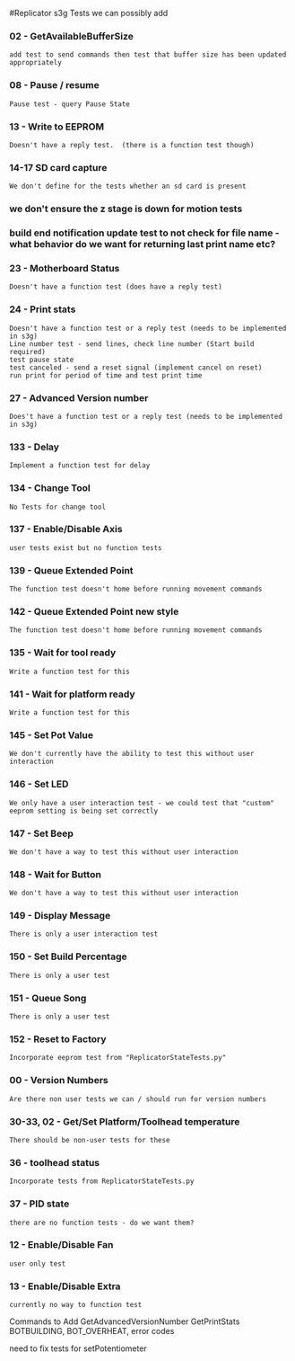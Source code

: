#Replicator s3g Tests we can possibly add

### 02 - GetAvailableBufferSize
    add test to send commands then test that buffer size has been updated appropriately

### 08 - Pause / resume 
    Pause test - query Pause State

### 13 - Write to EEPROM
    Doesn't have a reply test.  (there is a function test though)

### 14-17 SD card capture
    We don't define for the tests whether an sd card is present

### we don't ensure the z stage is down for motion tests
### build end notification update test to not check for file name - what behavior do we want for returning last print name etc?


### 23 - Motherboard Status
    Doesn't have a function test (does have a reply test)

### 24 - Print stats
    Doesn't have a function test or a reply test (needs to be implemented in s3g)
    Line number test - send lines, check line number (Start build required)
    test pause state
    test canceled - send a reset signal (implement cancel on reset)
    run print for period of time and test print time

### 27 - Advanced Version number
    Does't have a function test or a reply test (needs to be implemented in s3g)

### 133 - Delay
    Implement a function test for delay

### 134 - Change Tool
    No Tests for change tool

### 137 - Enable/Disable Axis
    user tests exist but no function tests

### 139 - Queue Extended Point
    The function test doesn't home before running movement commands

### 142 - Queue Extended Point new style
    The function test doesn't home before running movement commands

### 135 - Wait for tool ready
    Write a function test for this

### 141 - Wait for platform ready
    Write a function test for this 

### 145 - Set Pot Value
    We don't currently have the ability to test this without user interaction

### 146 - Set LED
    We only have a user interaction test - we could test that "custom" eeprom setting is being set correctly

### 147 - Set Beep
    We don't have a way to test this without user interaction

### 148 - Wait for Button
    We don't have a way to test this without user interaction

### 149 - Display Message
    There is only a user interaction test

### 150 - Set Build Percentage
    There is only a user test

### 151 - Queue Song
    There is only a user test

### 152 - Reset to Factory
    Incorporate eeprom test from "ReplicatorStateTests.py"

### 00  - Version Numbers
    Are there non user tests we can / should run for version numbers

### 30-33, 02 - Get/Set Platform/Toolhead temperature
    There should be non-user tests for these

### 36 - toolhead status
    Incorporate tests from ReplicatorStateTests.py

### 37 - PID state
    there are no function tests - do we want them?

### 12 - Enable/Disable Fan
    user only test

### 13 - Enable/Disable Extra
    currently no way to function test

Commands to Add
GetAdvancedVersionNumber
GetPrintStats
BOTBUILDING, BOT_OVERHEAT, error codes

need to fix tests for setPotentiometer
